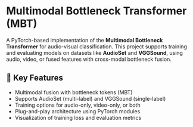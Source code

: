 # Multimodal Bottleneck Transformer (MBT)

A PyTorch-based implementation of the **Multimodal Bottleneck Transformer** for audio-visual classification. This project supports training and evaluating models on datasets like **AudioSet** and **VGGSound**, using audio, video, or fused features with cross-modal bottleneck fusion.

## 🧠 Key Features

- Multimodal fusion with bottleneck tokens (MBT)
- Supports AudioSet (multi-label) and VGGSound (single-label)
- Training options for audio-only, video-only, or both
- Plug-and-play architecture using PyTorch modules
- Visualization of training loss and evaluation metrics
